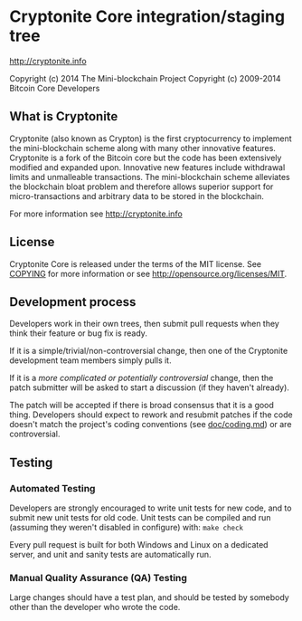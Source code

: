 Cryptonite Core integration/staging tree
=====================================

http://cryptonite.info

Copyright (c) 2014 The Mini-blockchain Project
Copyright (c) 2009-2014 Bitcoin Core Developers

What is Cryptonite
----------------

Cryptonite (also known as Crypton) is the first cryptocurrency to implement the mini-blockchain scheme along with many other innovative features. Cryptonite is a fork of the Bitcoin core but the code has been extensively modified and expanded upon. Innovative new features include withdrawal limits and unmalleable transactions. The mini-blockchain scheme alleviates the blockchain bloat problem and therefore allows superior support for micro-transactions and arbitrary data to be stored in the blockchain.

For more information see http://cryptonite.info

License
-------

Cryptonite Core is released under the terms of the MIT license. See [COPYING](COPYING) for more
information or see http://opensource.org/licenses/MIT.

Development process
-------------------

Developers work in their own trees, then submit pull requests when they think
their feature or bug fix is ready.

If it is a simple/trivial/non-controversial change, then one of the Cryptonite
development team members simply pulls it.

If it is a *more complicated or potentially controversial* change, then the patch
submitter will be asked to start a discussion (if they haven't already).

The patch will be accepted if there is broad consensus that it is a good thing.
Developers should expect to rework and resubmit patches if the code doesn't
match the project's coding conventions (see [doc/coding.md](doc/coding.md)) or are
controversial.

Testing
-------

### Automated Testing

Developers are strongly encouraged to write unit tests for new code, and to
submit new unit tests for old code. Unit tests can be compiled and run (assuming they weren't disabled in configure) with: `make check`

Every pull request is built for both Windows and Linux on a dedicated server,
and unit and sanity tests are automatically run.

### Manual Quality Assurance (QA) Testing

Large changes should have a test plan, and should be tested by somebody other
than the developer who wrote the code.
